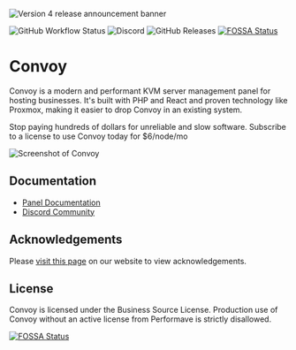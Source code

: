 ![Version 4 release announcement banner](https://github.com/ConvoyPanel/panel/assets/37554696/4629321b-7214-4eb1-8cc5-85c89229b5bf)


![GitHub Workflow Status](https://img.shields.io/github/actions/workflow/status/convoypanel/panel/tests.yml?branch=develop)
![Discord](https://img.shields.io/discord/746612878261616700?label=Discord&logo=Discord&logoColor=white)
![GitHub Releases](https://img.shields.io/github/downloads/convoypanel/panel/latest/total)
[![FOSSA Status](https://app.fossa.com/api/projects/git%2Bgithub.com%2FConvoyPanel%2Fpanel.svg?type=shield)](https://app.fossa.com/projects/git%2Bgithub.com%2FConvoyPanel%2Fpanel?ref=badge_shield)

# Convoy

Convoy is a modern and performant KVM server management panel for hosting businesses. It's built with PHP and React and proven technology like Proxmox, making it easier to drop Convoy in an existing system.

Stop paying hundreds of dollars for unreliable and slow software. Subscribe to a license to use Convoy today for $6/node/mo

![Screenshot of Convoy](https://imgur.com/GsORIRQ.png)

## Documentation

-   [Panel Documentation](https://docs.convoypanel.com)
-   [Discord Community](https://discord.convoypanel.com)

## Acknowledgements

Please [visit this page](https://convoypanel.com/docs/project/about.html#acknowledgements) on our website to view acknowledgements.

## License

Convoy is licensed under the Business Source License. Production use of Convoy without an active license from Performave is strictly disallowed.

[![FOSSA Status](https://app.fossa.com/api/projects/git%2Bgithub.com%2FConvoyPanel%2Fpanel.svg?type=large)](https://app.fossa.com/projects/git%2Bgithub.com%2FConvoyPanel%2Fpanel?ref=badge_large)
